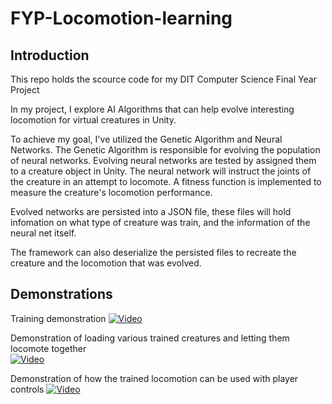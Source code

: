 # FYP-Locomotion-learning

## Introduction
This repo holds the scource code for my DIT Computer Science Final Year Project

In my project, I explore AI Algorithms that can help evolve interesting locomotion for virtual creatures in Unity. 

To achieve my goal, I've utilized the Genetic Algorithm and Neural Networks. The Genetic Algorithm is responsible for evolving the population of neural networks. Evolving neural networks are tested by assigned them to a creature object in Unity. The neural network will instruct the joints of the creature in an attempt to locomote. A fitness function is implemented to measure the creature's locomotion performance.

Evolved networks  are persisted into a JSON file, these files will hold infomation on what type of creature was train, and the information of the neural net itself. 

The framework can also deserialize the persisted files to recreate the creature and the locomotion that was evolved.

## Demonstrations

Training demonstration
[![Video](http://i3.ytimg.com/vi/o0f3W0l6RBQ/maxresdefault.jpg)](https://www.youtube.com/watch?v=o0f3W0l6RBQ)

Demonstration of loading various trained creatures and letting them locomote together  
[![Video](http://i3.ytimg.com/vi/W6KsiACIOUA/maxresdefault.jpg)](https://www.youtube.com/watch?v=W6KsiACIOUA)

Demonstration of how the trained locomotion can be used with player controls
[![Video](http://i3.ytimg.com/vi/W6KsiACIOUA/maxresdefault.jpg)](https://www.youtube.com/watch?v=W6KsiACIOUA)